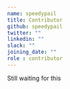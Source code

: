 ```yaml
---
name: speedypail
title: Contributor
github: speedypail
twitter: ""
linkedin: ""
slack: ""
joining_date: ""
role : contributor
---
```


Still waiting for this
